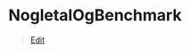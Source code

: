 # NogletalOgBenchmark

> [Edit](https://github.com/FMDatahub/Portal/blob/main/docs/Moduler/Okonomistyring/NogletalOgBenchmark.md)
